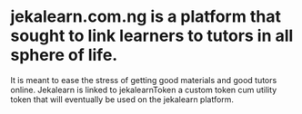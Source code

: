 # jekalearn.com.ng is a platform that sought to link learners to tutors in all sphere of life.
It is meant to ease the stress of getting good materials and good tutors online. Jekalearn is linked to 
jekalearnToken a custom token cum utility token that will eventually be used on the jekalearn platform.  

